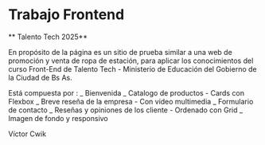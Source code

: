 # Trabajo Frontend

** Talento Tech 2025**

En propósito de la página es un sitio de prueba similar a una web de promoción y venta de ropa de estación, para aplicar los conocimientos del curso Front-End de Talento Tech - Ministerio de Educación  del Gobierno de la Ciudad de Bs As.

Está compuesta por :
	_ Bienvenida
	_ Catalogo de productos - Cards con Flexbox
	_ Breve reseña de la empresa - Con video multimedia
	_ Formulario de contacto 
	_ Reseñas y opiniones de los cliente - Ordenado con Grid
	_ Imagen de fondo y responsivo

Víctor Cwik



